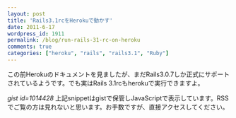 ```yaml
---
layout: post
title: 'Rails3.1rcをHerokuで動かす'
date: 2011-6-17
wordpress_id: 1911
permalink: /blog/run-rails-31-rc-on-heroku
comments: true
categories: ["heroku", "rails", "rails3.1", "Ruby"]
---
```

この前Herokuのドキュメントを見ましたが、まだRails3.0.7しか正式にサポートされているようです。でも実はRails 3.1rcもherokuで実行できますよ。


*gist id=1014428*
上記snippetはgistで保管しJavaScriptで表示しています。RSSでご覧の方は見れないと思います。お手数ですが、直接アクセスしてください。
